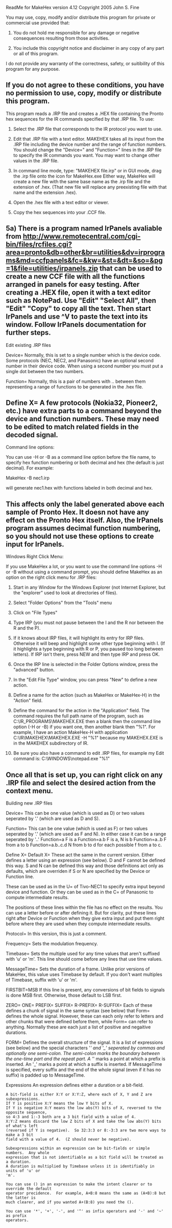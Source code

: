 ReadMe for MakeHex version 4.12  Copyright 2005 John S. Fine

You may use, copy, modify and/or distribute this program for private or
commercial use provided that:

1)  You do not hold me responsible for any damage or negative consequences
resulting from those activities.

2)  You include this copyright notice and disclaimer in any copy of any part
or all of this program.

I do not provide any warranty of the correctness, safety, or suitibility of
this program for any purpose.

If you do not agree to these conditions, you have no permission to use, copy,
modify or distribute this program.
-------------------------------------------------------------------------------

   This program reads a .IRP file and creates a .HEX file containing the Pronto
hex sequences for the IR commands specified by that .IRP file.  To use:

1)  Select the .IRP file that corresponds to the IR protocol you want to use.

2)  Edit that .IRP file with a text editor.  MAKEHEX takes all its input from
the .IRP file including the device number and the range of function numbers.
You should change the "Device=" and "Function=" lines in the .IRP file to
specify the IR commands you want.  You may want to change other values in
the .IRP file.

3)  In command line mode, type:  "MAKEHEX file.irp"
    or in GUI mode, drag the .irp file onto the icon for MakeHex.exe
    Either way, MakeHex will create a new file with the same base name as the
    .irp file and the extension of .hex.  (That new file will replace any
    preexisting file with that name and the extension .hex).

4)  Open the .hex file with a text editor or viewer.

5)  Copy the hex sequences into your .CCF file.

5a)  There is a program named IrPanels avaliable from
http://www.remotecentral.com/cgi-bin/files/rcfiles.cgi?area=pronto&db=other&br=utilities&dv=irprograms&md=ccfpanels&fc=&kw=&st=&dt=&so=&pg=1&file=utilities/irpanels.zip
that can be used to create a new CCF file with all the functions arranged in
panels for easy testing.  After creating a .HEX file, open it with a text editor
such as NotePad.  Use "Edit" "Select All", then "Edit" "Copy" to copy all the
text.  Then start IrPanels and use ^V to paste the text into its window.  Follow
IrPanels documentation for further steps.
--------------------------------------------------------------------------------

Edit existing .IRP files

Device=   Normally, this is set to a single number which is the device code.
          Some protocols (NEC, NEC2, and Panasonic) have an optional second
          number in their device code.  When using a second number you must
          put a single dot between the two numbers.

Function= Normally, this is a pair of numbers with .. between them representing
          a range of functions to be generated in the .hex file.

Define X= A few protocols (Nokia32, Pioneer2, etc.) have extra parts to a
command beyond the device and function numbers.  These may need to be edited to
match related fields in the decoded signal.
--------------------------------------------------------------------------------

Command line options:

  You can use -H or -B as a command line option before the file name, to specify
hex function numbering or both decimal and hex (the default is just decimal).  For
example:

MakeHex -B nec1.irp

will generate nec1.hex with functions labeled in both decimal and hex.

This affects only the label generated above each sample of Pronto Hex.  It doesn not
have any effect on the Pronto Hex itself.  Also, the IrPanels program assumes
decimal function numbering, so you should not use these options to create input for
IrPanels.
--------------------------------------------------------------------------------

Windows Right Click Menu:

  If you use MakeHex a lot, or you want to use the command line options -H or -B
without using a command prompt, you should define MakeHex as an option on the
right click menu for .IRP files:

1) Start in any Window for the Windows Explorer (not Internet Explorer, but the
"explorer" used to look at directories of files).

2) Select "Folder Options" from the "Tools" menu

3) Click on "File Types"

4) Type IRP (you must not pause between the I and the R nor between the R and the P).

5) If it knows about IRP files, it will highlight its entry for IRP files.  Otherwise
it will beep and highlight some other type beginning with I.  (If it highlights a type
beginning with R or P, you paused too long between letters).  If IRP isn't there, press
NEW and then type IRP and press OK.

6) Once the IRP line is selected in the Folder Options window, press the "advanced"
button.

7) In the "Edit File Type" window, you can press "New" to define a new action.

8) Define a name for the action (such as MakeHex or MakeHex-H) in the "Action" field.

9) Define the command for the action in the "Application" field.  The command
requires the full path name of the program, such as C:\IR_PROGRAMS\MAKEHEX.EXE then
a blank then the command line option (-H or -B) if you want one, then another
blank then "%1".  For example, I have an action MakeHex-H with application
C:\IR\MAKEHEX\MAKEHEX.EXE -H "%1"
because my MAKEHEX.EXE is in the MAKEHEX subdirectory of IR.

10) Be sure you also have a command to edit .IRP files, for example my Edit command
is:
C:\WINDOWS\notepad.exe "%1"

Once all that is set up, you can right click on any .IRP file and select the desired
action from the context menu.
--------------------------------------------------------------------------------

Building new .IRP files

Device=
   This can be one value (which is used as D) or two values seperated by '.' (which
   are used as D and S).

Function=
   This can be one value (which is used as F) or two values seperated by '.' (which
   are used as F and N).  In either case it can be a range seperated by '..'
   Function=a         F is a
   Function=a.b       F is a, N is b
   Function=a..b      F from a to b
   Function=a.b..c.d  N from b to d for each possible f from a to c.

Define X=
Default X=
   These act the same in the current version.  Either defines a letter using an
   expression (see below).  D and F cannot be defined this way.  S and N can be
   defined this way and those definitions act only as defaults, which are
   overriden if S or N are specified by the Device or Function line.

   These can be used as in the U= of Tivo-NEC1 to specify extra input beyond
   device and function.  Or they can be used as in the C= of Panasonic to
   compute intermediate results.

   The positions of these lines within the file has no effect on the results.
   You can use a letter before or after defining it.  But for clarity, put
   these lines right after Device or Function when they give extra input and
   put them right before where they are used when they compute intermediate
   results.

Protocol=
   In this version, this is just a comment.

Frequency=
   Sets the modulation frequency.

Timebase=
   Sets the multiple used for any time values that aren't suffixed with 'u' or 'm'.
   This line should come before any lines that use time values.

MessageTime=
   Sets the duration of a frame.  Unlike prior versions of MakeHex, this value
   uses Timebase by default.  If you don't want multiples of Timebase, suffix with
   'u' or 'm'.

FIRSTBIT=MSB
   If this line is present, any conversions of bit fields to signals is done MSB
   first.  Otherwise, those default to LSB first.

ZERO=
ONE=
PREFIX=
SUFFIX=
R-PREFIX=
R-SUFFIX=
    Each of these defines a chunk of signal in the same syntax (see below) that
    Form= defines the whole signal.  However, these can each only refer to letters
    and other chunks that were defined before them, while Form= can refer to
    anything.  Normally these are each just a list of positive and negaitive
    durations.

FORM=
    Defines the overall structure of the signal.
    It is a list of expressions (see below) and the special characters '*' and '_'
    seperated by commas and optionally one semi-colon.
    The semi-colon marks the boundary between the one-time part and the repeat
    part.
    A '*' marks a point at which a prefix is inserted.  An '_' marks a point at
    which a suffix is inserted.
    If MessageTime is specified, every suffix and the end of the whole signal
    (even if it has no suffix) is padded up to MessageTime.

Expressions
    An expression defines either a duration or a bit-field.

    A bit-field is either X:Y or X:Y:Z, where each of X, Y and Z are subexpressions.
    If Y is positive X:Y means the low Y bits of X.
    If Y is negative X:Y means the low abs(Y) bits of X, reversed to the opposite sequence,
    so 4:3 and 1:-3 both are a 3 bit field with a value of 4.
    X:Y:Z means discard the low Z bits of X and take the low abs(Y) bits of what's left
    (reversed if Y is negative).  So 32:3:3 or 8:-3:3 are two more ways to make a 3 bit
    field with a value of 4.  (Z should never be negative).

    Subexpressions within an expression can be bit-fields or simple numbers.  Any whole
    expression that is not identifiable as a bit field will be treated as a duration.
    A duration is multiplied by Timebase unless it is identifiably in units of 'u' or
    'm'.

    You can use () in an expression to make the intent clearer or to override the default
    operator precidence.  For example, A+B:8 means the same as (A+B):8 but the latter is
    much clearer, and if you wanted A+(B:8) you need the ().

    You can use '*', '+', '-', and '^' as infix operators and '-' and '~' as prefix
    operators.


